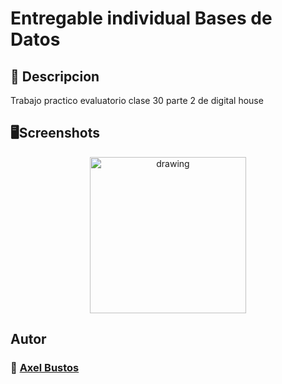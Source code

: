 # Entregable individual Bases de Datos

## :bookmark_tabs: Descripcion
Trabajo practico evaluatorio clase 30 parte 2 de digital house

## :desktop_computer:Screenshots
<p align="center" gap:"20px">
<img src="https://user-images.githubusercontent.com/106710127/195181567-758b5da6-5a9c-4c92-ab3b-0e9f9766fb1f.png" alt="drawing" width="250"/>
</p>



## Autor

###  :link: [Axel Bustos](https://github.com/axellbustos)

